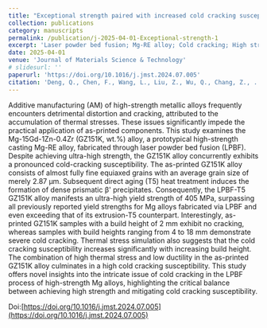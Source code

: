 ```yaml
---
title: "Exceptional strength paired with increased cold cracking susceptibility in laser powder bed fusion of a Mg-RE alloy"
collection: publications
category: manuscripts
permalink: /publication/j-2025-04-01-Exceptional-strength-1
excerpt: 'Laser powder bed fusion; Mg-RE alloy; Cold cracking; High strength; Build height; Thermal stress simulation'
date: 2025-04-01
venue: 'Journal of Materials Science & Technology'
# slidesurl: ''
paperurl: 'https://doi.org/10.1016/j.jmst.2024.07.005'
citation: 'Deng, Q., Chen, F., Wang, L., Liu, Z., Wu, Q., Chang, Z., ... & Ding, W. (2025). Exceptional strength paired with increased cold cracking susceptibility in laser powder bed fusion of a Mg-RE alloy. Journal of Materials Science & Technology, 213, 300-314.'
---
```


Additive manufacturing (AM) of high-strength metallic alloys frequently encounters detrimental distortion and cracking, attributed to the accumulation of thermal stresses. These issues significantly impede the practical application of as-printed components. This study examines the Mg-15Gd-1Zn-0.4Zr (GZ151K, wt.%) alloy, a prototypical high-strength casting Mg-RE alloy, fabricated through laser powder bed fusion (LPBF). Despite achieving ultra-high strength, the GZ151K alloy concurrently exhibits a pronounced cold-cracking susceptibility. The as-printed GZ151K alloy consists of almost fully fine equiaxed grains with an average grain size of merely 2.87 µm. Subsequent direct aging (T5) heat treatment induces the formation of dense prismatic β' precipitates. Consequently, the LPBF-T5 GZ151K alloy manifests an ultra-high yield strength of 405 MPa, surpassing all previously reported yield strengths for Mg alloys fabricated via LPBF and even exceeding that of its extrusion-T5 counterpart. Interestingly, as-printed GZ151K samples with a build height of 2 mm exhibit no cracking, whereas samples with build heights ranging from 4 to 18 mm demonstrate severe cold cracking. Thermal stress simulation also suggests that the cold cracking susceptibility increases significantly with increasing build height. The combination of high thermal stress and low ductility in the as-printed GZ151K alloy culminates in a high cold cracking susceptibility. This study offers novel insights into the intricate issue of cold cracking in the LPBF process of high-strength Mg alloys, highlighting the critical balance between achieving high strength and mitigating cold cracking susceptibility.

Doi:[https://doi.org/10.1016/j.jmst.2024.07.005](https://doi.org/10.1016/j.jmst.2024.07.005)
